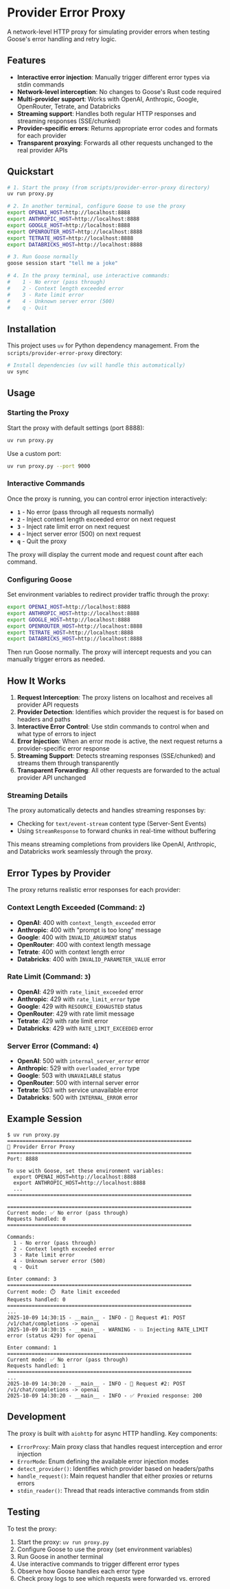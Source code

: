# Provider Error Proxy

A network-level HTTP proxy for simulating provider errors when testing Goose's error handling and retry logic.

## Features

- **Interactive error injection**: Manually trigger different error types via stdin commands
- **Network-level interception**: No changes to Goose's Rust code required
- **Multi-provider support**: Works with OpenAI, Anthropic, Google, OpenRouter, Tetrate, and Databricks
- **Streaming support**: Handles both regular HTTP responses and streaming responses (SSE/chunked)
- **Provider-specific errors**: Returns appropriate error codes and formats for each provider
- **Transparent proxying**: Forwards all other requests unchanged to the real provider APIs

## Quickstart

```bash
# 1. Start the proxy (from scripts/provider-error-proxy directory)
uv run proxy.py

# 2. In another terminal, configure Goose to use the proxy
export OPENAI_HOST=http://localhost:8888
export ANTHROPIC_HOST=http://localhost:8888
export GOOGLE_HOST=http://localhost:8888
export OPENROUTER_HOST=http://localhost:8888
export TETRATE_HOST=http://localhost:8888
export DATABRICKS_HOST=http://localhost:8888

# 3. Run Goose normally
goose session start "tell me a joke"

# 4. In the proxy terminal, use interactive commands:
#    1 - No error (pass through)
#    2 - Context length exceeded error
#    3 - Rate limit error
#    4 - Unknown server error (500)
#    q - Quit
```

## Installation

This project uses `uv` for Python dependency management. From the `scripts/provider-error-proxy` directory:

```bash
# Install dependencies (uv will handle this automatically)
uv sync
```

## Usage

### Starting the Proxy

Start the proxy with default settings (port 8888):

```bash
uv run proxy.py
```

Use a custom port:

```bash
uv run proxy.py --port 9000
```

### Interactive Commands

Once the proxy is running, you can control error injection interactively:

- **`1`** - No error (pass through all requests normally)
- **`2`** - Inject context length exceeded error on next request
- **`3`** - Inject rate limit error on next request
- **`4`** - Inject server error (500) on next request
- **`q`** - Quit the proxy

The proxy will display the current mode and request count after each command.

### Configuring Goose

Set environment variables to redirect provider traffic through the proxy:

```bash
export OPENAI_HOST=http://localhost:8888
export ANTHROPIC_HOST=http://localhost:8888
export GOOGLE_HOST=http://localhost:8888
export OPENROUTER_HOST=http://localhost:8888
export TETRATE_HOST=http://localhost:8888
export DATABRICKS_HOST=http://localhost:8888
```

Then run Goose normally. The proxy will intercept requests and you can manually trigger errors as needed.

## How It Works

1. **Request Interception**: The proxy listens on localhost and receives all provider API requests
2. **Provider Detection**: Identifies which provider the request is for based on headers and paths
3. **Interactive Error Control**: Use stdin commands to control when and what type of errors to inject
4. **Error Injection**: When an error mode is active, the next request returns a provider-specific error response
5. **Streaming Support**: Detects streaming responses (SSE/chunked) and streams them through transparently
6. **Transparent Forwarding**: All other requests are forwarded to the actual provider API unchanged

### Streaming Details

The proxy automatically detects and handles streaming responses by:
- Checking for `text/event-stream` content type (Server-Sent Events)
- Using `StreamResponse` to forward chunks in real-time without buffering

This means streaming completions from providers like OpenAI, Anthropic, and Databricks work seamlessly through the proxy.

## Error Types by Provider

The proxy returns realistic error responses for each provider:

### Context Length Exceeded (Command: `2`)
- **OpenAI**: 400 with `context_length_exceeded` error
- **Anthropic**: 400 with "prompt is too long" message
- **Google**: 400 with `INVALID_ARGUMENT` status
- **OpenRouter**: 400 with context length message
- **Tetrate**: 400 with context length error
- **Databricks**: 400 with `INVALID_PARAMETER_VALUE` error

### Rate Limit (Command: `3`)
- **OpenAI**: 429 with `rate_limit_exceeded` error
- **Anthropic**: 429 with `rate_limit_error` type
- **Google**: 429 with `RESOURCE_EXHAUSTED` status
- **OpenRouter**: 429 with rate limit message
- **Tetrate**: 429 with rate limit error
- **Databricks**: 429 with `RATE_LIMIT_EXCEEDED` error

### Server Error (Command: `4`)
- **OpenAI**: 500 with `internal_server_error` error
- **Anthropic**: 529 with `overloaded_error` type
- **Google**: 503 with `UNAVAILABLE` status
- **OpenRouter**: 500 with internal server error
- **Tetrate**: 503 with service unavailable error
- **Databricks**: 500 with `INTERNAL_ERROR` error

## Example Session

```
$ uv run proxy.py
============================================================
🔧 Provider Error Proxy
============================================================
Port: 8888

To use with Goose, set these environment variables:
  export OPENAI_HOST=http://localhost:8888
  export ANTHROPIC_HOST=http://localhost:8888
  ...
============================================================

============================================================
Current mode: ✅ No error (pass through)
Requests handled: 0
============================================================

Commands:
  1 - No error (pass through)
  2 - Context length exceeded error
  3 - Rate limit error
  4 - Unknown server error (500)
  q - Quit

Enter command: 3
============================================================
Current mode: ⏱️  Rate limit exceeded
Requests handled: 0
============================================================
...
2025-10-09 14:30:15 - __main__ - INFO - 📨 Request #1: POST /v1/chat/completions -> openai
2025-10-09 14:30:15 - __main__ - WARNING - 💥 Injecting RATE_LIMIT error (status 429) for openai

Enter command: 1
============================================================
Current mode: ✅ No error (pass through)
Requests handled: 1
============================================================
...
2025-10-09 14:30:20 - __main__ - INFO - 📨 Request #2: POST /v1/chat/completions -> openai
2025-10-09 14:30:20 - __main__ - INFO - ✅ Proxied response: 200
```

## Development

The proxy is built with `aiohttp` for async HTTP handling. Key components:

- `ErrorProxy`: Main proxy class that handles request interception and error injection
- `ErrorMode`: Enum defining the available error injection modes
- `detect_provider()`: Identifies which provider based on headers/paths
- `handle_request()`: Main request handler that either proxies or returns errors
- `stdin_reader()`: Thread that reads interactive commands from stdin

## Testing

To test the proxy:

1. Start the proxy: `uv run proxy.py`
2. Configure Goose to use the proxy (set environment variables)
3. Run Goose in another terminal
4. Use interactive commands to trigger different error types
5. Observe how Goose handles each error type
6. Check proxy logs to see which requests were forwarded vs. errored
